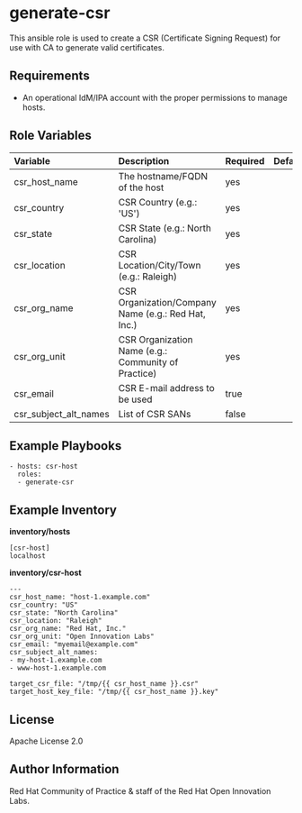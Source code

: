 generate-csr
============

This ansible role is used to create a CSR (Certificate Signing Request) for use with CA to generate valid certificates.

Requirements
------------

- An operational IdM/IPA account with the proper permissions to manage hosts.

Role Variables
--------------
| Variable | Description | Required | Defaults |
|:---------|:------------|:---------|:---------|
|csr_host_name| The hostname/FQDN of the host | yes | |
|csr_country| CSR Country (e.g.: 'US') | yes | |
|csr_state| CSR State (e.g.: North Carolina) | yes | |
|csr_location| CSR Location/City/Town (e.g.: Raleigh) | yes | |
|csr_org_name| CSR Organization/Company Name (e.g.: Red Hat, Inc.) | yes | |
|csr_org_unit| CSR Organization Name (e.g.: Community of Practice) | yes | |
|csr_email| CSR E-mail address to be used | true | |
|csr_subject_alt_names| List of CSR SANs | false | |



Example Playbooks
----------------

```
- hosts: csr-host
  roles:
  - generate-csr
```

Example Inventory
----------------

**inventory/hosts**
```
[csr-host]
localhost
```

**inventory/csr-host**
```
---
csr_host_name: "host-1.example.com"
csr_country: "US"
csr_state: "North Carolina"
csr_location: "Raleigh"
csr_org_name: "Red Hat, Inc."
csr_org_unit: "Open Innovation Labs"
csr_email: "myemail@example.com"
csr_subject_alt_names:
- my-host-1.example.com
- www-host-1.example.com

target_csr_file: "/tmp/{{ csr_host_name }}.csr"
target_host_key_file: "/tmp/{{ csr_host_name }}.key"
```

License
-------

Apache License 2.0


Author Information
------------------

Red Hat Community of Practice & staff of the Red Hat Open Innovation Labs.
